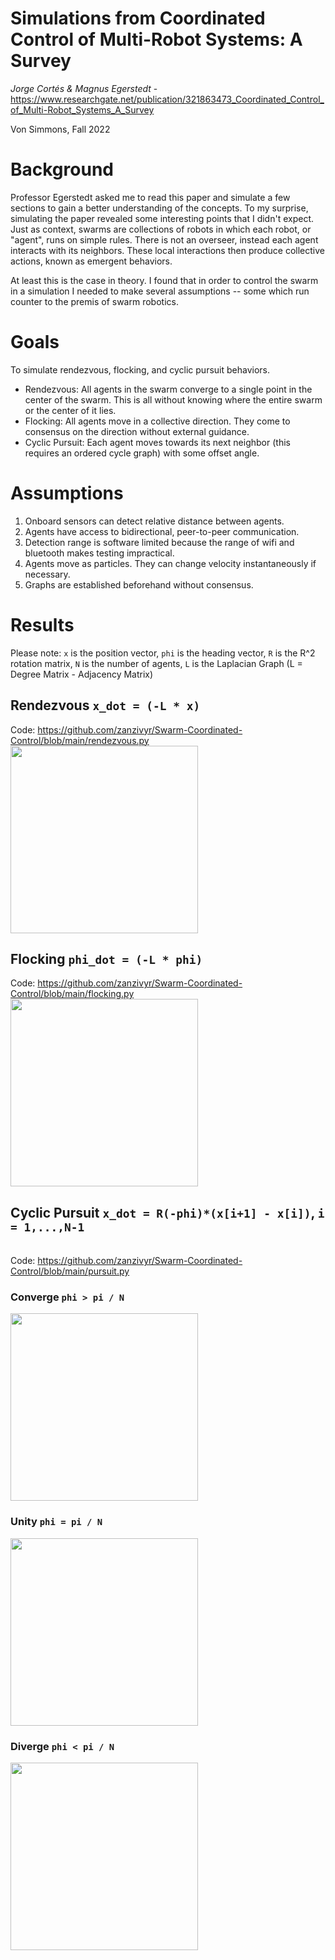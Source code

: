# Simulations from Coordinated Control of Multi-Robot Systems: A Survey
_Jorge Cortés &amp; Magnus Egerstedt_ - https://www.researchgate.net/publication/321863473_Coordinated_Control_of_Multi-Robot_Systems_A_Survey

Von Simmons, Fall 2022

# Background
Professor Egerstedt asked me to read this paper and simulate a few sections to gain a better understanding of the concepts. To my surprise, simulating the paper revealed some interesting points that I didn't expect. Just as context, swarms are collections of robots in which each robot, or "agent", runs on simple rules. There is not an overseer, instead each agent interacts with its neighbors. These local interactions then produce collective actions, known as emergent behaviors.

At least this is the case in theory. I found that in order to control the swarm in a simulation I needed to make several assumptions -- some which run counter to the premis of swarm robotics.

# Goals
To simulate rendezvous, flocking, and cyclic pursuit behaviors.
- Rendezvous: All agents in the swarm converge to a single point in the center of the swarm. This is all without knowing where the entire swarm or the center of it lies.
- Flocking: All agents move in a collective direction. They come to consensus on the direction without external guidance.
- Cyclic Pursuit: Each agent moves towards its next neighbor (this requires an ordered cycle graph) with some offset angle.

# Assumptions
1. Onboard sensors can detect relative distance between agents.
2. Agents have access to bidirectional, peer-to-peer communication.
3. Detection range is software limited because the range of wifi and bluetooth makes testing impractical.
4. Agents move as particles. They can change velocity instantaneously if necessary.
5. Graphs are established beforehand without consensus.

# Results

Please note: `x` is the position vector, `phi` is the heading vector, `R` is the R^2 rotation matrix, `N` is the number of agents, `L` is the Laplacian Graph (L = Degree Matrix - Adjacency Matrix) 

## Rendezvous `x_dot = (-L * x)`
Code: https://github.com/zanzivyr/Swarm-Coordinated-Control/blob/main/rendezvous.py
<br /><img src="https://github.com/zanzivyr/Swarm-Coordinated-Control/blob/main/results/rendezvous.png" width=300 />

## Flocking `phi_dot = (-L * phi)`
Code: https://github.com/zanzivyr/Swarm-Coordinated-Control/blob/main/flocking.py
<br /><img src="https://github.com/zanzivyr/Swarm-Coordinated-Control/blob/main/results/Screenshot%202022-10-24%20224551.png" width=300 />

## Cyclic Pursuit `x_dot = R(-phi)*(x[i+1] - x[i])`, `i = 1,...,N-1`
<br />Code: https://github.com/zanzivyr/Swarm-Coordinated-Control/blob/main/pursuit.py

### Converge `phi > pi / N`
<img src="https://github.com/zanzivyr/Swarm-Coordinated-Control/blob/main/results/cyclic_converge.png" width=300 />

### Unity `phi = pi / N`
<img src="https://github.com/zanzivyr/Swarm-Coordinated-Control/blob/main/results/cyclic_unity.png" width=300 />

### Diverge `phi < pi / N`
<img src="https://github.com/zanzivyr/Swarm-Coordinated-Control/blob/main/results/cyclic_diverge.png" width=300 />

